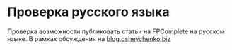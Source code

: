 # Проверка русского языка

Проверка возможности публиковать статьи на FPComplete на русском языке.
В рамках обсуждения на 
[blog.dshevchenko.biz](http://blog.dshevchenko.biz/2014/12/29/haskell-ru-place.html)